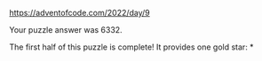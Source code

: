 https://adventofcode.com/2022/day/9

Your puzzle answer was 6332.

The first half of this puzzle is complete! It provides one gold star: *
